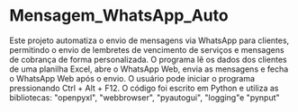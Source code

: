 # Mensagem_WhatsApp_Auto
 Este projeto automatiza o envio de mensagens via WhatsApp para clientes, permitindo o envio de lembretes de vencimento de serviços e mensagens de cobrança de forma personalizada. O programa lê os dados dos clientes de uma planilha Excel, abre o WhatsApp Web, envia as mensagens e fecha o WhatsApp Web após o envio. O usuário pode iniciar o programa pressionando Ctrl + Alt + F12. O código foi escrito em Python e utiliza as bibliotecas: "openpyxl", "webbrowser", "pyautogui", "logging"e "pynput"
